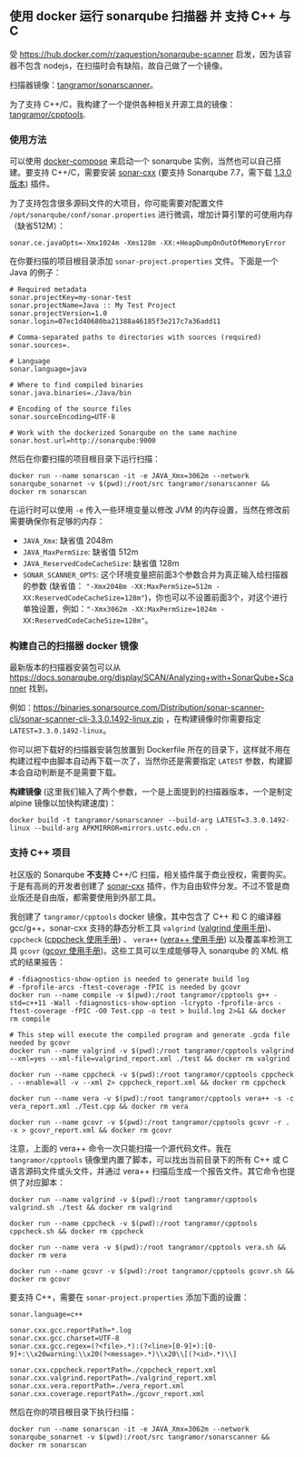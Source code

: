 ## 使用 docker 运行 sonarqube 扫描器 并 支持 C++ 与 C

受 https://hub.docker.com/r/zaquestion/sonarqube-scanner 启发，因为该容器不包含 nodejs，在扫描时会有缺陷，故自己做了一个镜像。

扫描器镜像：[tangramor/sonarscanner](https://hub.docker.com/r/tangramor/sonarscanner)。

为了支持 C++/C，我构建了一个提供各种相关开源工具的镜像：[tangramor/cpptools](https://hub.docker.com/r/tangramor/cpptools).


### 使用方法

可以使用 [docker-compose](https://github.com/SonarSource/docker-sonarqube/blob/master/recipes/docker-compose-postgres-example.yml) 来启动一个 sonarqube 实例，当然也可以自己搭建。要支持 C++/C，需要安装 [sonar-cxx](https://github.com/SonarOpenCommunity/sonar-cxx) (要支持 Sonarqube 7.7，需下载 [1.3.0 版本](https://ci.appveyor.com/project/SonarOpenCommunity/sonar-cxx/builds/23281379/artifacts)) 插件。

为了支持包含很多源码文件的大项目，你可能需要对配置文件 `/opt/sonarqube/conf/sonar.properties` 进行微调，增加计算引擎的可使用内存（缺省512M）：
```
sonar.ce.javaOpts=-Xmx1024m -Xms128m -XX:+HeapDumpOnOutOfMemoryError
```

在你要扫描的项目根目录添加 `sonar-project.properties` 文件。下面是一个 Java 的例子：
```
# Required metadata
sonar.projectKey=my-sonar-test
sonar.projectName=Java :: My Test Project
sonar.projectVersion=1.0
sonar.login=07ec1d40680ba21388a46185f3e217c7a36add11

# Comma-separated paths to directories with sources (required)
sonar.sources=.

# Language
sonar.language=java

# Where to find compiled binaries
sonar.java.binaries=./Java/bin

# Encoding of the source files
sonar.sourceEncoding=UTF-8

# Work with the dockerized Sonarqube on the same machine
sonar.host.url=http://sonarqube:9000

```

然后在你要扫描的项目根目录下运行扫描：
```
docker run --name sonarscan -it -e JAVA_Xmx=3062m --network sonarqube_sonarnet -v $(pwd):/root/src tangramor/sonarscanner && docker rm sonarscan
```

在运行时可以使用 `-e` 传入一些环境变量以修改 JVM 的内存设置，当然在修改前需要确保你有足够的内存：

* `JAVA_Xmx`: 缺省值 2048m
* `JAVA_MaxPermSize`: 缺省值 512m
* `JAVA_ReservedCodeCacheSize`: 缺省值 128m
* `SONAR_SCANNER_OPTS`: 这个环境变量把前面3个参数合并为真正输入给扫描器的参数 (缺省值： `"-Xmx2048m -XX:MaxPermSize=512m -XX:ReservedCodeCacheSize=128m"`)，你也可以不设置前面3个，对这个进行单独设置，例如：`"-Xmx3062m -XX:MaxPermSize=1024m -XX:ReservedCodeCacheSize=128m"`。


### 构建自己的扫描器 docker 镜像

最新版本的扫描器安装包可以从 https://docs.sonarqube.org/display/SCAN/Analyzing+with+SonarQube+Scanner 找到。

例如：https://binaries.sonarsource.com/Distribution/sonar-scanner-cli/sonar-scanner-cli-3.3.0.1492-linux.zip ，在构建镜像时你需要指定 `LATEST=3.3.0.1492-linux`。

你可以把下载好的扫描器安装包放置到 Dockerfile 所在的目录下，这样就不用在构建过程中由脚本自动再下载一次了，当然你还是需要指定 `LATEST` 参数，构建脚本会自动判断是不是需要下载。

**构建镜像** (这里我们输入了两个参数，一个是上面提到的扫描器版本，一个是制定 alpine 镜像以加快构建速度)：
```
docker build -t tangramor/sonarscanner --build-arg LATEST=3.3.0.1492-linux --build-arg APKMIRROR=mirrors.ustc.edu.cn .
```


### 支持 C++ 项目

社区版的 Sonarqube **不支持** C++/C 扫描，相关插件属于商业授权，需要购买。于是有高尚的开发者创建了 [sonar-cxx](https://github.com/SonarOpenCommunity/sonar-cxx) 插件，作为自由软件分发。不过不管是商业版还是自由版，都需要使用到外部工具。

我创建了 `tangramor/cpptools` docker 镜像，其中包含了 C++ 和 C 的编译器 gcc/g++，sonar-cxx 支持的静态分析工具 `valgrind` ([valgrind 使用手册](http://valgrind.org/docs/manual/manual.html))、`cppcheck` ([cppcheck 使用手册](http://cppcheck.sourceforge.net/manual.html)) 、 `vera++` ([vera++ 使用手册](https://bitbucket.org/verateam/vera/wiki/Running)) 以及覆盖率检测工具 `gcovr` ([gcovr 使用手册](https://www.gcovr.com/en/stable/guide.html))。这些工具可以生成能够导入 sonarqube 的 XML 格式的结果报告：

```
# -fdiagnostics-show-option is needed to generate build log
# -fprofile-arcs -ftest-coverage -fPIC is needed by gcovr
docker run --name compile -v $(pwd):/root tangramor/cpptools g++ -std=c++11 -Wall -fdiagnostics-show-option -lcrypto -fprofile-arcs -ftest-coverage -fPIC -O0 Test.cpp -o test > build.log 2>&1 && docker rm compile

# This step will execute the compiled program and generate .gcda file needed by gcovr
docker run --name valgrind -v $(pwd):/root tangramor/cpptools valgrind --xml=yes --xml-file=valgrind_report.xml ./test && docker rm valgrind

docker run --name cppcheck -v $(pwd):/root tangramor/cpptools cppcheck . --enable=all -v --xml 2> cppcheck_report.xml && docker rm cppcheck

docker run --name vera -v $(pwd):/root tangramor/cpptools vera++ -s -c vera_report.xml ./Test.cpp && docker rm vera

docker run --name gcovr -v $(pwd):/root tangramor/cpptools gcovr -r . -x > gcovr_report.xml && docker rm gcovr
```

注意，上面的 vera++ 命令一次只能扫描一个源代码文件。我在 `tangramor/cpptools` 镜像里内置了脚本，可以找出当前目录下的所有 C++ 或 C 语言源码文件或头文件，并通过 vera++ 扫描后生成一个报告文件。其它命令也提供了对应脚本：

```
docker run --name valgrind -v $(pwd):/root tangramor/cpptools valgrind.sh ./test && docker rm valgrind

docker run --name cppcheck -v $(pwd):/root tangramor/cpptools cppcheck.sh && docker rm cppcheck

docker run --name vera -v $(pwd):/root tangramor/cpptools vera.sh && docker rm vera

docker run --name gcovr -v $(pwd):/root tangramor/cpptools gcovr.sh && docker rm gcovr
```

要支持 C++，需要在 `sonar-project.properties` 添加下面的设置：

```
sonar.language=c++

sonar.cxx.gcc.reportPath=*.log
sonar.cxx.gcc.charset=UTF-8
sonar.cxx.gcc.regex=(?<file>.*):(?<line>[0-9]+):[0-9]+:\\x20warning:\\x20(?<message>.*)\\x20\\[(?<id>.*)\\]

sonar.cxx.cppcheck.reportPath=./cppcheck_report.xml
sonar.cxx.valgrind.reportPath=./valgrind_report.xml
sonar.cxx.vera.reportPath=./vera_report.xml
sonar.cxx.coverage.reportPath=./gcovr_report.xml
```


然后在你的项目根目录下执行扫描：
```
docker run --name sonarscan -it -e JAVA_Xmx=3062m --network sonarqube_sonarnet -v $(pwd):/root/src tangramor/sonarscanner && docker rm sonarscan
```


